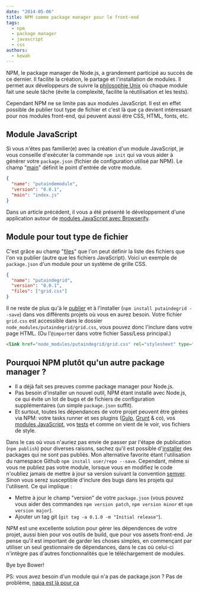 ```yaml
---
date: "2014-05-06"
title: NPM comme package manager pour le front-end
tags:
  - npm
  - package manager
  - javascript
  - css
authors:
  - kewah
---
```


NPM, le package manager de Node.js, a grandement participé au succès de ce
dernier. Il facilite la création, le partage et l'installation de modules. Il
permet aux développeurs de suivre la
[philosophie Unix](http://www.faqs.org/docs/artu/ch01s06.html) où chaque module
fait une seule tâche (évite la complexité, facilite la réutilisation et les
tests).

Cependant NPM ne se limite pas aux modules JavaScript. Il est en effet possible
de publier tout type de fichier et c'est là que ça devient intéressant pour nos
modules front-end, qui peuvent aussi être CSS, HTML, fonts, etc.

## Module JavaScript

Si vous n'êtes pas familier(e) avec la création d'un module JavaScript, je vous
conseille d'exécuter la commande `npm init` qui va vous aider à générer votre
`package.json` (fichier de configuration utilisé par NPM). Le champ
"[main](https://www.npmjs.org/doc/json.html#main)" définit le point d'entrée de
votre module.

```json
{
  "name": "putaindemodule",
  "version": "0.0.1",
  "main": "index.js"
}
```

Dans un article précédent, il vous a été présenté le développement d'une
application autour de
[modules JavaScript avec Browserify](/fr/articles/js/browserify/).

## Module pour tout type de fichier

C'est grâce au champ "[files](https://www.npmjs.org/doc/json.html#files)" que
l'on peut définir la liste des fichiers que l'on va publier (autre que les
fichiers JavaScript). Voici un exemple de `package.json` d'un module pour un
système de grille CSS.

```json
{
  "name": "putaindegrid",
  "version": "0.0.1",
  "files": ["grid.css"]
}
```

Il ne reste de plus qu'à le [publier](https://gist.github.com/coolaj86/1318304)
et à l'installer (`npm install putaindegrid --save`) dans vos différents projets
où vous en aurez besoin. Votre fichier `grid.css` est accessible dans le dossier
`node_modules/putaindegrid/grid.css`, vous pouvez donc l'inclure dans votre page
HTML. (Ou l'`@import`er dans votre fichier Sass/Less principal.)

```html
<link href="node_modules/putaindegrid/grid.css" rel="stylesheet" type="text/css">
```

## Pourquoi NPM plutôt qu'un autre package manager ?

- Il a déjà fait ses preuves comme package manager pour Node.js.
- Pas besoin d'installer un nouvel outil, NPM étant installé avec Node.js, ce
  qui évite un lot de bugs et de fichiers de configuration supplémentaires (un
  simple `package.json` suffit).
- Et surtout, toutes les dépendances de votre projet peuvent être gérées via
  NPM: votre tasks runner et ses plugins ([Gulp](/fr/articles/js/gulp/),
  [Grunt](/fr/articles/js/grunt/) & co), vos
  [modules JavaScript](/fr/articles/js/browserify/), vos
  [tests](/fr/articles/js/tests/frontend/) et comme on vient de le voir, vos
  fichiers de style.

Dans le cas où vous n'auriez pas envie de passer par l'étape de publication
(`npm publish`) pour diverses raisons, sachez qu'il est possible
d'[installer](https://www.npmjs.org/doc/cli/npm-install.html) des packages qui
ne sont pas publiés. Mon alternative favorite étant l'utilisation du namespace
Github `npm install user/repo --save`. Cependant, même si vous ne publiez pas
votre module, lorsque vous en modifiez le code n'oubliez jamais de mettre à jour
sa version suivant la convention [semver](http://semver.org/). Sinon vous serez
susceptible d'inclure des bugs dans les projets qui l'utilisent. Ce qui implique
:

- Mettre à jour le champ "version" de votre `package.json` (vous pouvez vous
  aider des commandes `npm version patch`, `npm version minor` et
  `npm version major`).
- Ajouter un tag git (`git tag -a 0.1.0 -m "Initial release"`).

NPM est une excellente solution pour gérer les dépendences de votre projet,
aussi bien pour vos outils de build, que pour vos assets front-end. Je pense
qu'il est important de garder les choses simples, en commençant par utiliser un
seul gestionnaire de dépendances, dans le cas où celui-ci n'intègre pas d'autres
fonctionnalités que le téléchargement de modules.

Bye bye Bower!

PS: vous avez besoin d'un module qui n'a pas de package.json ? Pas de problème,
[napa est là pour ça](/fr/articles/npm/napa/)
